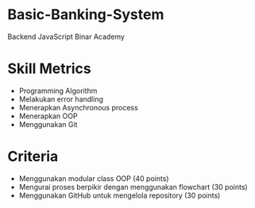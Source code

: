 # Basic-Banking-System

Backend JavaScript Binar Academy

# Skill Metrics

- Programming Algorithm
- Melakukan error handling
- Menerapkan Asynchronous process
- Menerapkan OOP
- Menggunakan Git

# Criteria

- Menggunakan modular class OOP (40 points)
- Mengurai proses berpikir dengan menggunakan flowchart (30 points)
- Menggunakan GitHub untuk mengelola repository (30 points)

